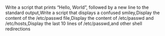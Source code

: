 Write a script that prints “Hello, World”, followed by a new line to the standard output,Write a script that displays a confused smiley,Display the content of the /etc/passwd file,Display the content of /etc/passwd and /etc/hosts,Display the last 10 lines of /etc/passwd,and other shell redirections
